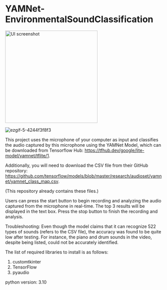# YAMNet-EnvironmentalSoundClassification

<img width="295" alt="UI screenshot" src="https://github.com/NarrowSpace/Environmental-Sound-Classification/assets/105491905/a4df95ed-dfde-470d-b0a1-17472835095d">

![ezgif-5-4244f3f8f3](https://github.com/NarrowSpace/Environmental-Sound-Classification/assets/105491905/481d8225-43c4-4e97-8840-e0c76ef16329)


This project uses the microphone of your computer as input and classifies the audio captured by this microphone using the YAMNet Model, which can be downloaded from Tensorflow Hub: https://tfhub.dev/google/lite-model/yamnet/tflite/1. 

Additionally, you will need to download the CSV file from their GitHub repository: https://github.com/tensorflow/models/blob/master/research/audioset/yamnet/yamnet_class_map.csv. 

(This repository already contains these files.)

Users can press the start button to begin recording and analyzing the audio captured from the microphone in real-time. The top 3 results will be displayed in the text box. Press the stop button to finish the recording and analysis.

Troubleshooting: Even though the model claims that it can recognize 522 types of sounds (refers to the CSV file), the accuracy was found to be quite low after testing. For instance, the piano and drum sounds in the video, despite being listed, could not be accurately identified.

The list of required libraries to install is as follows:
1. customtkinter
2. TensorFlow
3. pyaudio

python version: 3.10
